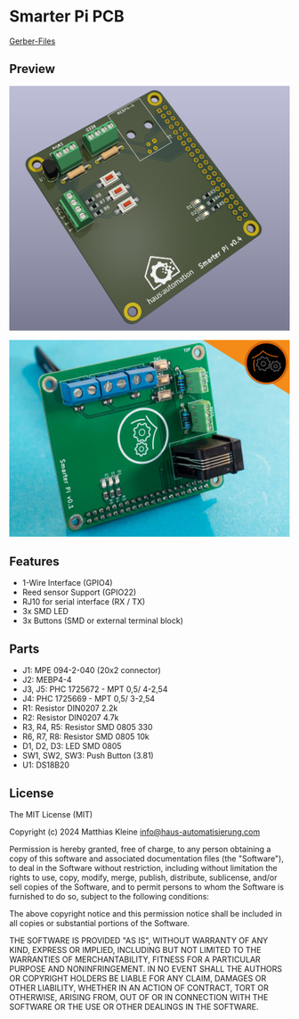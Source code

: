 # Smarter Pi PCB

[Gerber-Files](https://github.com/klein0r/pcb-smarter-pi/releases)

## Preview

![PCB Preview](https://raw.githubusercontent.com/klein0r/pcb-smarter-pi/master/preview.png)

![PCB Photo](https://raw.githubusercontent.com/klein0r/pcb-smarter-pi/master/previewReal.jpg)

## Features

- 1-Wire Interface (GPIO4)
- Reed sensor Support (GPIO22)
- RJ10 for serial interface (RX / TX)
- 3x SMD LED
- 3x Buttons (SMD or external terminal block)

## Parts

- J1: MPE 094-2-040 (20x2 connector)
- J2: MEBP4-4
- J3, J5: PHC 1725672 - MPT 0,5/ 4-2,54
- J4: PHC 1725669 - MPT 0,5/ 3-2,54
- R1: Resistor DIN0207 2.2k
- R2: Resistor DIN0207 4.7k
- R3, R4, R5: Resistor SMD 0805 330
- R6, R7, R8: Resistor SMD 0805 10k
- D1, D2, D3: LED SMD 0805
- SW1, SW2, SW3: Push Button (3.81)
- U1: DS18B20

## License

The MIT License (MIT)

Copyright (c) 2024 Matthias Kleine <info@haus-automatisierung.com>

Permission is hereby granted, free of charge, to any person obtaining a copy
of this software and associated documentation files (the "Software"), to deal
in the Software without restriction, including without limitation the rights
to use, copy, modify, merge, publish, distribute, sublicense, and/or sell
copies of the Software, and to permit persons to whom the Software is
furnished to do so, subject to the following conditions:

The above copyright notice and this permission notice shall be included in
all copies or substantial portions of the Software.

THE SOFTWARE IS PROVIDED "AS IS", WITHOUT WARRANTY OF ANY KIND, EXPRESS OR
IMPLIED, INCLUDING BUT NOT LIMITED TO THE WARRANTIES OF MERCHANTABILITY,
FITNESS FOR A PARTICULAR PURPOSE AND NONINFRINGEMENT. IN NO EVENT SHALL THE
AUTHORS OR COPYRIGHT HOLDERS BE LIABLE FOR ANY CLAIM, DAMAGES OR OTHER
LIABILITY, WHETHER IN AN ACTION OF CONTRACT, TORT OR OTHERWISE, ARISING FROM,
OUT OF OR IN CONNECTION WITH THE SOFTWARE OR THE USE OR OTHER DEALINGS IN
THE SOFTWARE.
